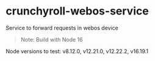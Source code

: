 # crunchyroll-webos-service
Service to forward requests in webos device

>Note: Build with Node 16

Node versions to test: v8.12.0, v12.21.0, v12.22.2, v16.19.1
